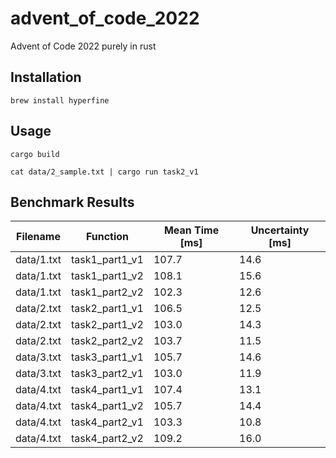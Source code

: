 # advent_of_code_2022
Advent of Code 2022 purely in rust


## Installation

```shell
brew install hyperfine
```

## Usage

```shell
cargo build
```

```shell
cat data/2_sample.txt | cargo run task2_v1 
```

## Benchmark Results

| Filename | Function | Mean Time [ms] | Uncertainty [ms] |
|----------|----------|-----------|-------------|
| data/1.txt | task1_part1_v1 | 107.7 | 14.6 |
| data/1.txt | task1_part1_v2 | 108.1 | 15.6 |
| data/1.txt | task1_part2_v2 | 102.3 | 12.6 |
| data/2.txt | task2_part1_v1 | 106.5 | 12.5 |
| data/2.txt | task2_part1_v2 | 103.0 | 14.3 |
| data/2.txt | task2_part2_v2 | 103.7 | 11.5 |
| data/3.txt | task3_part1_v1 | 105.7 | 14.6 |
| data/3.txt | task3_part2_v1 | 103.0 | 11.9 |
| data/4.txt | task4_part1_v1 | 107.4 | 13.1 |
| data/4.txt | task4_part1_v2 | 105.7 | 14.4 |
| data/4.txt | task4_part2_v1 | 103.3 | 10.8 |
| data/4.txt | task4_part2_v2 | 109.2 | 16.0 |
